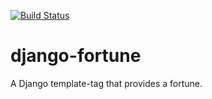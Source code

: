 [![Build Status](https://travis-ci.org/rerb/django-fortune.svg?branch=master)](https://travis-ci.org/rerb/django-fortune)

# django-fortune
A Django template-tag that provides a fortune.


